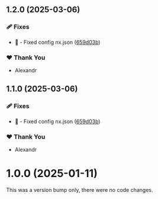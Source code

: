 ## 1.2.0 (2025-03-06)

### 🩹 Fixes

- 🐛 - Fixed config nx.json ([659d03b](https://github.com/Zilero232/dev-config-hub/commit/659d03b))

### ❤️ Thank You

- Alexandr

## 1.1.0 (2025-03-06)

### 🩹 Fixes

- 🐛 - Fixed config nx.json ([659d03b](https://github.com/Zilero232/dev-config-hub/commit/659d03b))

### ❤️ Thank You

- Alexandr

# 1.0.0 (2025-01-11)

This was a version bump only, there were no code changes.
